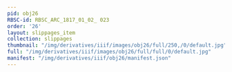 ```yaml
---
pid: obj26
RBSC-id: RBSC_ARC_1817_01_02_ 023
order: '26'
layout: slippages_item
collection: slippages
thumbnail: "/img/derivatives/iiif/images/obj26/full/250,/0/default.jpg"
full: "/img/derivatives/iiif/images/obj26/full/full/0/default.jpg"
manifest: "/img/derivatives/iiif/obj26/manifest.json"
---
```

